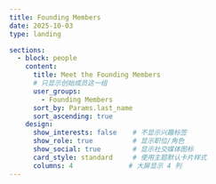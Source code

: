 ```yaml
---
title: Founding Members
date: 2025-10-03
type: landing

sections:
  - block: people
    content:
      title: Meet the Founding Members
      # 只显示创始成员这一组
      user_groups:
        - Founding Members
      sort_by: Params.last_name
      sort_ascending: true
    design:
      show_interests: false    # 不显示兴趣标签
      show_role: true          # 显示职位/角色
      show_social: true        # 显示社交媒体图标
      card_style: standard     # 使用主题默认卡片样式
      columns: 4              # 大屏显示 4 列
---
```


